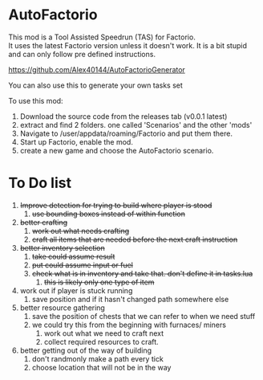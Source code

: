 # AutoFactorio

This mod is a Tool Assisted Speedrun (TAS) for Factorio.  
It uses the latest Factorio version unless it doesn't work.
It is a bit stupid and can only follow pre defined instructions.


https://github.com/Alex40144/AutoFactorioGenerator

You can also use this to generate your own tasks set


To use this mod:  
1. Download the source code from the releases tab (v0.0.1 latest)  
2. extract and find 2 folders. one called 'Scenarios' and the other 'mods'  
3. Navigate to /user/appdata/roaming/Factorio and put them there.  
4. Start up Factorio, enable the mod.
5. create a new game and choose the AutoFactorio scenario.  


# To Do list
1. ~~Improve detection for trying to build where player is stood~~
   1. ~~use bounding boxes instead of within function~~
2. ~~better crafting~~
   1. ~~work out what needs crafting~~
   2. ~~craft all items that are needed before the next craft instruction~~
3. ~~better inventory selection~~
   1. ~~take could assume result~~
   2. ~~put could assume input or fuel~~
   3. ~~check what is in inventory and take that. don't define it in tasks.lua~~
      1. ~~this is likely only one type of item~~
4. work out if player is stuck running
   1. save position and if it hasn't changed path somewhere else
5. better resource gathering
   1. save the position of chests that we can refer to when we need stuff
   2. we could try this from the beginning with furnaces/ miners
      1. work out what we need to craft next
      2. collect required resources to craft.
6. better getting out of the way of building
   1. don't randmonly make a path every tick
   2. choose location that will not be in the way